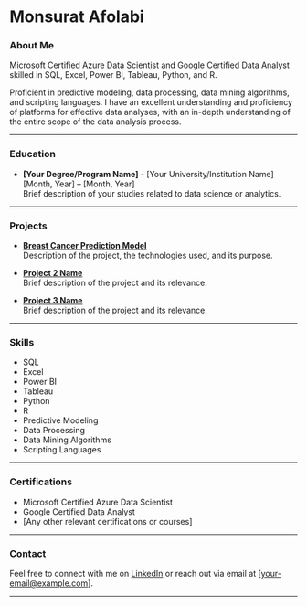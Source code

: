 # Monsurat Afolabi

### About Me
Microsoft Certified Azure Data Scientist and Google Certified Data Analyst skilled in SQL, Excel, Power BI, Tableau, Python, and R.

Proficient in predictive modeling, data processing, data mining algorithms, and scripting languages. I have an excellent understanding and proficiency of platforms for effective data analyses, with an in-depth understanding of the entire scope of the data analysis process.

---

### Education
- **[Your Degree/Program Name]** - [Your University/Institution Name]  
  [Month, Year] – [Month, Year]  
  Brief description of your studies related to data science or analytics.

---

### Projects
- **[Breast Cancer Prediction Model](link-to-your-repo)**  
  Description of the project, the technologies used, and its purpose.
  
- **[Project 2 Name](link-to-your-repo)**  
  Brief description of the project and its relevance.

- **[Project 3 Name](link-to-your-repo)**  
  Brief description of the project and its relevance.

---

### Skills
- SQL
- Excel
- Power BI
- Tableau
- Python
- R
- Predictive Modeling
- Data Processing
- Data Mining Algorithms
- Scripting Languages

---

### Certifications
- Microsoft Certified Azure Data Scientist
- Google Certified Data Analyst
- [Any other relevant certifications or courses]

---

### Contact
Feel free to connect with me on [LinkedIn](your-linkedin-profile) or reach out via email at [your-email@example.com].

---
